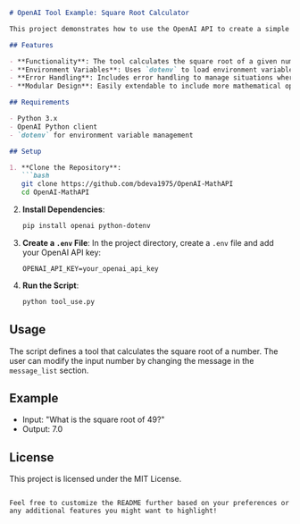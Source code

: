 ```markdown
# OpenAI Tool Example: Square Root Calculator

This project demonstrates how to use the OpenAI API to create a simple tool for calculating the square root of a number. The tool interacts with the model to perform mathematical operations by utilizing defined functions.

## Features

- **Functionality**: The tool calculates the square root of a given number.
- **Environment Variables**: Uses `dotenv` to load environment variables, ensuring sensitive information such as API keys are kept secure.
- **Error Handling**: Includes error handling to manage situations where the function fails.
- **Modular Design**: Easily extendable to include more mathematical operations or other operations by adding new functions to the tool list.

## Requirements

- Python 3.x
- OpenAI Python client
- `dotenv` for environment variable management

## Setup

1. **Clone the Repository**:
   ```bash
   git clone https://github.com/bdeva1975/OpenAI-MathAPI
   cd OpenAI-MathAPI
   ```

2. **Install Dependencies**:
   ```bash
   pip install openai python-dotenv
   ```

3. **Create a `.env` File**: In the project directory, create a `.env` file and add your OpenAI API key:
   ```env
   OPENAI_API_KEY=your_openai_api_key
   ```

4. **Run the Script**:
   ```bash
   python tool_use.py
   ```

## Usage

The script defines a tool that calculates the square root of a number. The user can modify the input number by changing the message in the `message_list` section.

## Example

- Input: "What is the square root of 49?"
- Output: 7.0

## License

This project is licensed under the MIT License.
```

Feel free to customize the README further based on your preferences or any additional features you might want to highlight!
